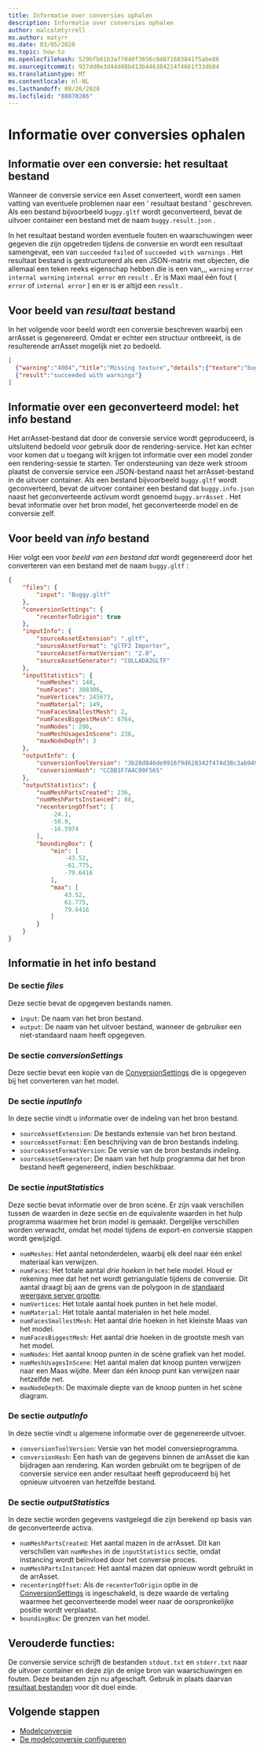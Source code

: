 ```yaml
---
title: Informatie over conversies ophalen
description: Informatie over conversies ophalen
author: malcolmtyrrell
ms.author: matyrr
ms.date: 03/05/2020
ms.topic: how-to
ms.openlocfilehash: 529bfb61b3af7040f3656c04071683841f5abe86
ms.sourcegitcommit: 927dd0e3d44d48b413b446384214f4661f33db04
ms.translationtype: MT
ms.contentlocale: nl-NL
ms.lasthandoff: 08/26/2020
ms.locfileid: "88870286"
---
```

# <a name="get-information-about-conversions"></a>Informatie over conversies ophalen

## <a name="information-about-a-conversion-the-result-file"></a>Informatie over een conversie: het resultaat bestand

Wanneer de conversie service een Asset converteert, wordt een samen vatting van eventuele problemen naar een ' resultaat bestand ' geschreven. Als een bestand bijvoorbeeld `buggy.gltf` wordt geconverteerd, bevat de uitvoer container een bestand met de naam `buggy.result.json` .

In het resultaat bestand worden eventuele fouten en waarschuwingen weer gegeven die zijn opgetreden tijdens de conversie en wordt een resultaat samengevat, een van `succeeded` `failed` of `succeeded with warnings` .
Het resultaat bestand is gestructureerd als een JSON-matrix met objecten, die allemaal een teken reeks eigenschap hebben die is een van,,, `warning` `error` `internal warning` `internal error` en `result` . Er is Maxi maal één fout ( `error` of `internal error` ) en er is er altijd een `result` .

## <a name="example-result-file"></a>Voor beeld van *resultaat* bestand

In het volgende voor beeld wordt een conversie beschreven waarbij een arrAsset is gegenereerd. Omdat er echter een structuur ontbreekt, is de resulterende arrAsset mogelijk niet zo bedoeld.

```JSON
[
  {"warning":"4004","title":"Missing texture","details":{"texture":"buggy_baseColor.png","material":"buggy_col"}},
  {"result":"succeeded with warnings"}
]
```

## <a name="information-about-a-converted-model-the-info-file"></a>Informatie over een geconverteerd model: het info bestand

Het arrAsset-bestand dat door de conversie service wordt geproduceerd, is uitsluitend bedoeld voor gebruik door de rendering-service. Het kan echter voor komen dat u toegang wilt krijgen tot informatie over een model zonder een rendering-sessie te starten. Ter ondersteuning van deze werk stroom plaatst de conversie service een JSON-bestand naast het arrAsset-bestand in de uitvoer container. Als een bestand bijvoorbeeld `buggy.gltf` wordt geconverteerd, bevat de uitvoer container een bestand dat `buggy.info.json` naast het geconverteerde activum wordt genoemd `buggy.arrAsset` . Het bevat informatie over het bron model, het geconverteerde model en de conversie zelf.

## <a name="example-info-file"></a>Voor beeld van *info* bestand

Hier volgt een voor *beeld van een bestand dat* wordt gegenereerd door het converteren van een bestand met de naam `buggy.gltf` :

```JSON
{
    "files": {
        "input": "Buggy.gltf"
    },
    "conversionSettings": {
        "recenterToOrigin": true
    },
    "inputInfo": {
        "sourceAssetExtension": ".gltf",
        "sourceAssetFormat": "glTF2 Importer",
        "sourceAssetFormatVersion": "2.0",
        "sourceAssetGenerator": "COLLADA2GLTF"
    },
    "inputStatistics": {
        "numMeshes": 148,
        "numFaces": 308306,
        "numVertices": 245673,
        "numMaterial": 149,
        "numFacesSmallestMesh": 2,
        "numFacesBiggestMesh": 8764,
        "numNodes": 206,
        "numMeshUsagesInScene": 236,
        "maxNodeDepth": 3
    },
    "outputInfo": {
        "conversionToolVersion": "3b28d840de9916f9d628342f474d38c3ab949590",
        "conversionHash": "CCDB1F7A4C09F565"
    },
    "outputStatistics": {
        "numMeshPartsCreated": 236,
        "numMeshPartsInstanced": 88,
        "recenteringOffset": [
            -24.1,
            -50.9,
            -16.5974
        ],
        "boundingBox": {
            "min": [
                -43.52,
                -61.775,
                -79.6416
            ],
            "max": [
                43.52,
                61.775,
                79.6416
            ]
        }
    }
}
```

## <a name="information-in-the-info-file"></a>Informatie in het info bestand

### <a name="the-files-section"></a>De sectie *files*

Deze sectie bevat de opgegeven bestands namen.

* `input`: De naam van het bron bestand.
* `output`: De naam van het uitvoer bestand, wanneer de gebruiker een niet-standaard naam heeft opgegeven.

### <a name="the-conversionsettings-section"></a>De sectie *conversionSettings*

Deze sectie bevat een kopie van de [ConversionSettings](configure-model-conversion.md#settings-file) die is opgegeven bij het converteren van het model.

### <a name="the-inputinfo-section"></a>De sectie *inputInfo*

In deze sectie vindt u informatie over de indeling van het bron bestand.

* `sourceAssetExtension`: De bestands extensie van het bron bestand.
* `sourceAssetFormat`: Een beschrijving van de bron bestands indeling.
* `sourceAssetFormatVersion`: De versie van de bron bestands indeling.
* `sourceAssetGenerator`: De naam van het hulp programma dat het bron bestand heeft gegenereerd, indien beschikbaar.

### <a name="the-inputstatistics-section"></a>De sectie *inputStatistics*

Deze sectie bevat informatie over de bron scène. Er zijn vaak verschillen tussen de waarden in deze sectie en de equivalente waarden in het hulp programma waarmee het bron model is gemaakt. Dergelijke verschillen worden verwacht, omdat het model tijdens de export-en conversie stappen wordt gewijzigd.

* `numMeshes`: Het aantal netonderdelen, waarbij elk deel naar één enkel materiaal kan verwijzen.
* `numFaces`: Het totale aantal _drie hoeken_ in het hele model. Houd er rekening mee dat het net wordt getriangulatie tijdens de conversie. Dit aantal draagt bij aan de grens van de polygoon in de [standaard weergave server grootte](../../reference/vm-sizes.md#how-the-renderer-evaluates-the-number-of-polygons).
* `numVertices`: Het totale aantal hoek punten in het hele model.
* `numMaterial`: Het totale aantal materialen in het hele model.
* `numFacesSmallestMesh`: Het aantal drie hoeken in het kleinste Maas van het model.
* `numFacesBiggestMesh`: Het aantal drie hoeken in de grootste mesh van het model.
* `numNodes`: Het aantal knoop punten in de scène grafiek van het model.
* `numMeshUsagesInScene`: Het aantal malen dat knoop punten verwijzen naar een Maas wijdte. Meer dan één knoop punt kan verwijzen naar hetzelfde net.
* `maxNodeDepth`: De maximale diepte van de knoop punten in het scène diagram.

### <a name="the-outputinfo-section"></a>De sectie *outputInfo*

In deze sectie vindt u algemene informatie over de gegenereerde uitvoer.

* `conversionToolVersion`: Versie van het model conversieprogramma.
* `conversionHash`: Een hash van de gegevens binnen de arrAsset die kan bijdragen aan rendering. Kan worden gebruikt om te begrijpen of de conversie service een ander resultaat heeft geproduceerd bij het opnieuw uitvoeren van hetzelfde bestand.

### <a name="the-outputstatistics-section"></a>De sectie *outputStatistics*

In deze sectie worden gegevens vastgelegd die zijn berekend op basis van de geconverteerde activa.

* `numMeshPartsCreated`: Het aantal mazen in de arrAsset. Dit kan verschillen van `numMeshes` in de `inputStatistics` sectie, omdat instancing wordt beïnvloed door het conversie proces.
* `numMeshPartsInstanced`: Het aantal mazen dat opnieuw wordt gebruikt in de arrAsset.
* `recenteringOffset`: Als de `recenterToOrigin` optie in de [ConversionSettings](configure-model-conversion.md) is ingeschakeld, is deze waarde de vertaling waarmee het geconverteerde model weer naar de oorspronkelijke positie wordt verplaatst.
* `boundingBox`: De grenzen van het model.

## <a name="deprecated-features"></a>Verouderde functies:

De conversie service schrijft de bestanden `stdout.txt` en `stderr.txt` naar de uitvoer container en deze zijn de enige bron van waarschuwingen en fouten.
Deze bestanden zijn nu afgeschaft. Gebruik in plaats daarvan [resultaat bestanden](#information-about-a-conversion-the-result-file) voor dit doel einde.

## <a name="next-steps"></a>Volgende stappen

* [Modelconversie](model-conversion.md)
* [De modelconversie configureren](configure-model-conversion.md)
